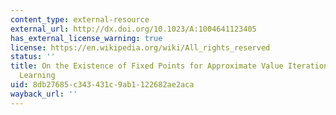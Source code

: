 ```yaml
---
content_type: external-resource
external_url: http://dx.doi.org/10.1023/A:1004641123405
has_external_license_warning: true
license: https://en.wikipedia.org/wiki/All_rights_reserved
status: ''
title: On the Existence of Fixed Points for Approximate Value Iteration and Temporal-Difference
  Learning
uid: 8db27685-c343-431c-9ab1-122682ae2aca
wayback_url: ''
---
```

